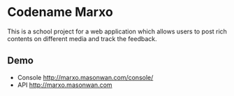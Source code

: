 Codename Marxo
==============

This is a school project for a web application which allows users to post rich contents on different media and track the feedback.

Demo
----

* Console <http://marxo.masonwan.com/console/>
* API <http://marxo.masonwan.com>